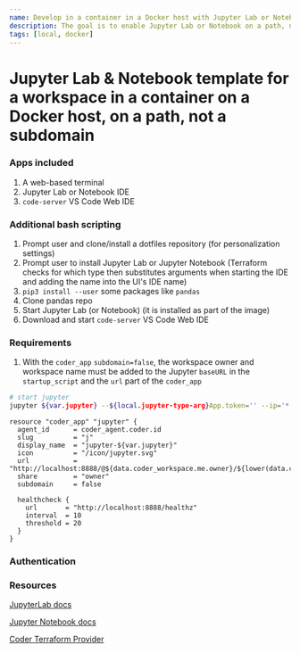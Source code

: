 ```yaml
---
name: Develop in a container in a Docker host with Jupyter Lab or Notebook on a path, not a subdomain
description: The goal is to enable Jupyter Lab or Notebook on a path, not a subdomain
tags: [local, docker]
---
```


# Jupyter Lab & Notebook template for a workspace in a container on a Docker host, on a path, not a subdomain

### Apps included
1. A web-based terminal
2. Jupyter Lab or Notebook IDE
3. `code-server` VS Code Web IDE

### Additional bash scripting
1. Prompt user and clone/install a dotfiles repository (for personalization settings)
1. Prompt user to install Jupyter Lab or Jupyter Notebook (Terraform checks for which type then substitutes arguments when starting the IDE and adding the name into the UI's IDE name)
1. `pip3 install --user` some packages like `pandas`
1. Clone pandas repo
1. Start Jupyter Lab (or Notebook) (it is installed as part of the image)
1. Download and start `code-server` VS Code Web IDE

### Requirements
1. With the `coder_app` `subdomain=false`, the workspace owner and workspace name must be added to the Jupyter `baseURL` in the `startup_script` and the `url` part of the `coder_app`

```sh
# start jupyter 
jupyter ${var.jupyter} --${local.jupyter-type-arg}App.token='' --ip='*' --${local.jupyter-type-arg}App.base_url=/@${data.coder_workspace.me.owner}/${lower(data.coder_workspace.me.name)}/apps/j &
```


```hcl
resource "coder_app" "jupyter" {
  agent_id      = coder_agent.coder.id
  slug          = "j"  
  display_name  = "jupyter-${var.jupyter}"
  icon          = "/icon/jupyter.svg"
  url           = "http://localhost:8888/@${data.coder_workspace.me.owner}/${lower(data.coder_workspace.me.name)}/apps/j"
  share         = "owner"
  subdomain     = false  

  healthcheck {
    url       = "http://localhost:8888/healthz"
    interval  = 10
    threshold = 20
  }  
}
```

### Authentication


### Resources
[JupyterLab docs](https://jupyter-server.readthedocs.io/en/latest/index.html)

[Jupyter Notebook docs](https://jupyter-notebook.readthedocs.io/en/stable/)

[Coder Terraform Provider](https://registry.terraform.io/providers/coder/coder/latest/docs/resources/app)
